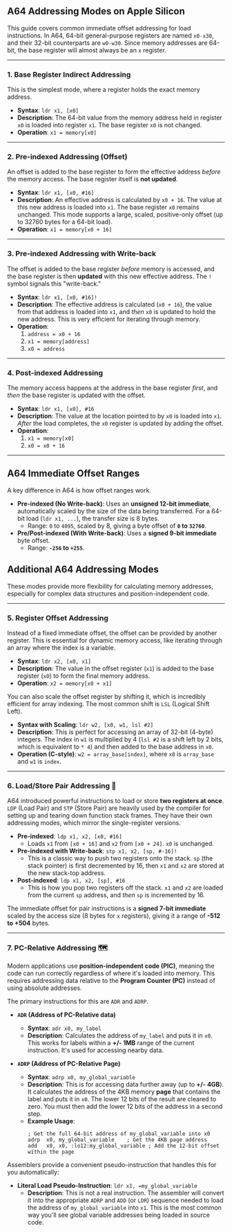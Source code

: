 ## A64 Addressing Modes on Apple Silicon

This guide covers common immediate offset addressing for load instructions. In A64, 64-bit general-purpose registers are named `x0-x30`, and their 32-bit counterparts are `w0-w30`. Since memory addresses are 64-bit, the base register will almost always be an `x` register.

---

### 1. Base Register Indirect Addressing
This is the simplest mode, where a register holds the exact memory address.

* **Syntax**: `ldr x1, [x0]`
* **Description**: The 64-bit value from the memory address held in register `x0` is loaded into register `x1`. The base register `x0` is not changed.
* **Operation**: `x1 = memory[x0]`

---

### 2. Pre-indexed Addressing (Offset)
An offset is added to the base register to form the effective address *before* the memory access. The base register itself is **not updated**.

* **Syntax**: `ldr x1, [x0, #16]`
* **Description**: An effective address is calculated by `x0 + 16`. The value at this new address is loaded into `x1`. The base register `x0` remains unchanged. This mode supports a large, scaled, positive-only offset (up to 32760 bytes for a 64-bit load).
* **Operation**: `x1 = memory[x0 + 16]`

---

### 3. Pre-indexed Addressing with Write-back
The offset is added to the base register *before* memory is accessed, and the base register is then **updated** with this new effective address. The `!` symbol signals this "write-back."

* **Syntax**: `ldr x1, [x0, #16]!`
* **Description**: The effective address is calculated (`x0 + 16`), the value from that address is loaded into `x1`, and *then* `x0` is updated to hold the new address. This is very efficient for iterating through memory.
* **Operation**:
    1.  `address = x0 + 16`
    2.  `x1 = memory[address]`
    3.  `x0 = address`

---

### 4. Post-indexed Addressing
The memory access happens at the address in the base register *first*, and *then* the base register is updated with the offset.

* **Syntax**: `ldr x1, [x0], #16`
* **Description**: The value at the location pointed to by `x0` is loaded into `x1`. *After* the load completes, the `x0` register is updated by adding the offset.
* **Operation**:
    1.  `x1 = memory[x0]`
    2.  `x0 = x0 + 16`

---

## A64 Immediate Offset Ranges
A key difference in A64 is how offset ranges work.

* **Pre-indexed (No Write-back)**: Uses an **unsigned 12-bit immediate**, automatically scaled by the size of the data being transferred. For a 64-bit load (`ldr x1, ...`), the transfer size is 8 bytes.
    * Range: `0` to `4095`, scaled by 8, giving a byte offset of **`0` to `32760`**.
* **Pre/Post-indexed (With Write-back)**: Uses a **signed 9-bit immediate** byte offset.
    * Range: **`-256` to `+255`**.


## Additional A64 Addressing Modes

These modes provide more flexibility for calculating memory addresses, especially for complex data structures and position-independent code.

-----

### 5\. Register Offset Addressing

Instead of a fixed immediate offset, the offset can be provided by another register. This is essential for dynamic memory access, like iterating through an array where the index is a variable.

  * **Syntax**: `ldr x2, [x0, x1]`
  * **Description**: The value in the offset register (`x1`) is added to the base register (`x0`) to form the final memory address.
  * **Operation**: `x2 = memory[x0 + x1]`

You can also scale the offset register by shifting it, which is incredibly efficient for array indexing. The most common shift is `LSL` (Logical Shift Left).

  * **Syntax with Scaling**: `ldr w2, [x0, w1, lsl #2]`
  * **Description**: This is perfect for accessing an array of 32-bit (4-byte) integers. The index in `w1` is multiplied by 4 (`lsl #2` is a shift left by 2 bits, which is equivalent to `* 4`) and then added to the base address in `x0`.
  * **Operation (C-style)**: `w2 = array_base[index]`, where `x0` is `array_base` and `w1` is `index`.

-----

### 6\. Load/Store Pair Addressing 🤝

A64 introduced powerful instructions to load or store **two registers at once**. `LDP` (Load Pair) and `STP` (Store Pair) are heavily used by the compiler for setting up and tearing down function stack frames. They have their own addressing modes, which mirror the single-register versions.

  * **Pre-indexed**: `ldp x1, x2, [x0, #16]`
      * Loads `x1` from `[x0 + 16]` and `x2` from `[x0 + 24]`. `x0` is unchanged.
  * **Pre-indexed with Write-back**: `stp x1, x2, [sp, #-16]!`
      * This is a classic way to push two registers onto the stack. `sp` (the stack pointer) is first decremented by 16, then `x1` and `x2` are stored at the new stack-top address.
  * **Post-indexed**: `ldp x1, x2, [sp], #16`
      * This is how you pop two registers off the stack. `x1` and `x2` are loaded from the current `sp` address, and *then* `sp` is incremented by 16.

The immediate offset for pair instructions is a **signed 7-bit immediate** scaled by the access size (8 bytes for `x` registers), giving it a range of **-512 to +504** bytes.

-----

### 7\. PC-Relative Addressing 🗺️

Modern applications use **position-independent code (PIC)**, meaning the code can run correctly regardless of where it's loaded into memory. This requires addressing data relative to the **Program Counter (PC)** instead of using absolute addresses.

The primary instructions for this are `ADR` and `ADRP`.

  * **`ADR` (Address of PC-Relative data)**

      * **Syntax**: `adr x0, my_label`
      * **Description**: Calculates the address of `my_label` and puts it in `x0`. This works for labels within a **+/- 1MB** range of the current instruction. It's used for accessing nearby data.

  * **`ADRP` (Address of PC-Relative Page)**

      * **Syntax**: `adrp x0, my_global_variable`
      * **Description**: This is for accessing data further away (up to **+/- 4GB**). It calculates the address of the 4KB memory **page** that contains the label and puts it in `x0`. The lower 12 bits of the result are cleared to zero. You must then add the lower 12 bits of the address in a second step.
      * **Example Usage**:
        ```armasm
        ; Get the full 64-bit address of my_global_variable into x0
        adrp  x0, my_global_variable    ; Get the 4KB page address
        add   x0, x0, :lo12:my_global_variable ; Add the 12-bit offset within the page
        ```

Assemblers provide a convenient pseudo-instruction that handles this for you automatically:

  * **Literal Load Pseudo-Instruction**: `ldr x1, =my_global_variable`
      * **Description**: This is not a real instruction. The assembler will convert it into the appropriate `ADRP` and `ADD` (or `LDR`) sequence needed to load the address of `my_global_variable` into `x1`. This is the most common way you'll see global variable addresses being loaded in source code.
 